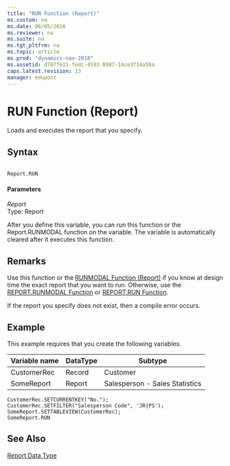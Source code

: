```yaml
---
title: "RUN Function (Report)"
ms.custom: na
ms.date: 06/05/2016
ms.reviewer: na
ms.suite: na
ms.tgt_pltfrm: na
ms.topic: article
ms.prod: "dynamics-nav-2018"
ms.assetid: d707fe21-fedc-4593-8987-14ce3f14a5ba
caps.latest.revision: 13
manager: edupont
---
```

# RUN Function (Report)
Loads and executes the report that you specify.  
  
## Syntax  
  
```  
  
Report.RUN  
```  
  
#### Parameters  
 *Report*  
 Type: Report  
  
 After you define this variable, you can run this function or the Report.RUNMODAL function on the variable. The variable is automatically cleared after it executes this function.  
  
## Remarks  
 Use this function or the [RUNMODAL Function \(Report\)](RUNMODAL-Function--Report-.md) if you know at design time the exact report that you want to run. Otherwise, use the [REPORT.RUNMODAL Function](REPORT-RUNMODAL-Function.md) or [REPORT.RUN Function](REPORT-RUN-Function.md).  
  
 If the report you specify does not exist, then a compile error occurs.  
  
## Example  
 This example requires that you create the following variables.  
  
|Variable name|DataType|Subtype|  
|-------------------|--------------|-------------|  
|CustomerRec|Record|Customer|  
|SomeReport|Report|Salesperson - Sales Statistics|  
  
```  
CustomerRec.SETCURRENTKEY("No.");  
CustomerRec.SETFILTER("Salesperson Code", 'JR|PS');  
SomeReport.SETTABLEVIEW(CustomerRec);  
SomeReport.RUN  
```  
  
## See Also  
 [Report Data Type](Report-Data-Type.md)